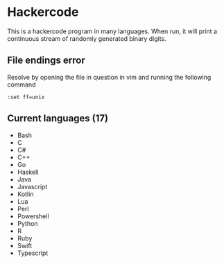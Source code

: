 # Hackercode

This is a hackercode program in many languages. When run, it will print a continuous stream of randomly generated binary digits.

## File endings error

Resolve by opening the file in question in vim and running the following command

```vim
:set ff=unix
```

## Current languages (17)

- Bash
- C
- C#
- C++
- Go
- Haskell
- Java
- Javascript
- Kotlin
- Lua
- Perl
- Powershell
- Python
- R
- Ruby
- Swift
- Typescript
